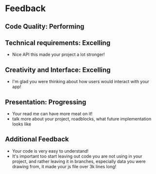 # Feedback

## Code Quality: Performing

## Technical requirements: Excelling
* Nice API this made your project a lot stronger!

## Creativity and Interface: Excelling
* I'm glad you were thinking about how users would interact with your app!

## Presentation: Progressing
* Your read me can have more meat on it!
* talk more about your project, roadblocks, what future implementation looks like

## Additional Feedback
* Your code is very easy to understand! 
* It's important too start leaving out code you are not using in your project, and rather leaving it in branches, especially data you were drawing from, it made your js file over 3k lines long!
